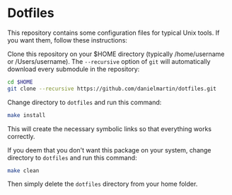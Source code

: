 Dotfiles
========

This repository contains some configuration files for typical Unix tools. If you want them, follow these instructions:

Clone this repository on your $HOME directory (typically /home/username or /Users/username). The `--recursive` option of `git` will automatically download every submodule in the repository:

```sh
cd $HOME
git clone --recursive https://github.com/danielmartin/dotfiles.git
```

Change directory to `dotfiles` and run this command:

```sh
make install
```

This will create the necessary symbolic links so that everything works correctly.

If you deem that you don't want this package on your system, change directory to `dotfiles` and run this command:

```sh
make clean
```

Then simply delete the `dotfiles` directory from your home folder.